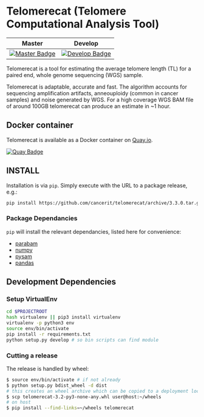 # Telomerecat (Telomere Computational Analysis Tool)

| Master                                        | Develop                                         |
| --------------------------------------------- | ----------------------------------------------- |
| [![Master Badge][travis-master]][travis-base] | [![Develop Badge][travis-develop]][travis-base] |

Telomerecat is a tool for estimating the average telomere length (TL) for a paired end, whole genome sequencing (WGS) sample.

Telomerecat is adaptable, accurate and fast. The algorithm accounts for sequencing amplification artifacts, anneouploidy (common in cancer samples) and noise generated by WGS. For a high coverage WGS BAM file of around 100GB telomerecat can produce an estimate in ~1 hour.

## Docker container

Telomerecat is available as a Docker container on [Quay.io][quay-repo].

[![Quay Badge][quay-status]][quay-repo]

## INSTALL

Installation is via `pip`.  Simply execute with the URL to a package release, e.g.:

```bash
pip install https://github.com/cancerit/telomerecat/archive/3.3.0.tar.gz
```

### Package Dependancies

`pip` will install the relevant dependancies, listed here for convenience:

* [parabam](https://github.com/cancerit/parabam)
* [numpy](https://numpy.org/)
* [pysam](https://www.scipy.org/)
* [pandas](https://pandas.pydata.org/)

## Development Dependencies

### Setup VirtualEnv

```bash
cd $PROJECTROOT
hash virtualenv || pip3 install virtualenv
virtualenv -p python3 env
source env/bin/activate
pip install -r requirements.txt
python setup.py develop # so bin scripts can find module
```

### Cutting a release

The release is handled by wheel:

```bash
$ source env/bin/activate # if not already
$ python setup.py bdist_wheel -d dist
# this creates an wheel archive which can be copied to a deployment location, e.g.
$ scp telomerecat-3.2-py3-none-any.whl user@host:~/wheels
# on host
$ pip install --find-links=~/wheels telomerecat
```

<!-- Travis -->
[travis-base]: https://travis-ci.org/cancerit/telomerecat
[travis-master]: https://travis-ci.org/cancerit/telomerecat.svg?branch=master
[travis-develop]: https://travis-ci.org/cancerit/telomerecat.svg?branch=develop

<!-- Quay.io -->
[quay-status]: https://quay.io/repository/wtsicgp/telomerecat/status
[quay-repo]: https://quay.io/repository/wtsicgp/telomerecat
[quay-builds]: https://quay.io/repository/wtsicgp/telomerecat?tab=builds
